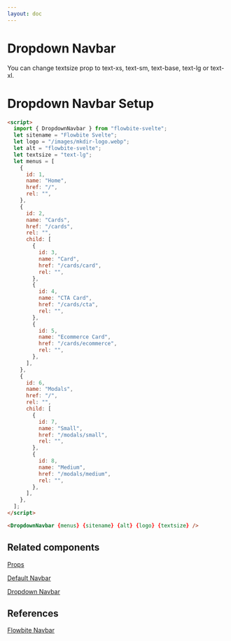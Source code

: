 ```yaml
---
layout: doc
---
```


<script>
  import { DropdownNavbar }from '$lib/index';

  let menus = [
    {
      id: 1,
      name: "Home",
      href: "/",
      rel: "",
    },
    {
      id: 2,
      name: "Cards",
      href: "/cards",
      rel: "",
      child: [
        {
          id: 3,
          name: "Card",
          href: "/cards/card",
          rel: "",
        },
        {
          id: 4,
          name: "CTA Card",
          href: "/cards/cta",
          rel: "",
        },
        {
          id: 5,
          name: "Ecommerce Card",
          href: "/cards/ecommerce",
          rel: "",
        },
      ],
    },
    {
      id: 6,
      name: "Modals",
      href: "/",
      rel: "",
      child: [
        {
          id: 7,
          name: "Small",
          href: "/modals/small",
          rel: "",
        },
        {
          id: 8,
          name: "Medium",
          href: "/modals/medium",
          rel: "",
        },
      ],
    },
  ];
</script>



<h1 class="text-3xl w-full dark:text-white py-8">Dropdown Navbar</h1>

<div class="container w-full rounded-xl my-4 mx-auto bg-gradient-to-r bg-white dark:bg-gray-900 border border-gray-200 dark:border-gray-700 p-2 sm:p-6">
  <DropdownNavbar textsize="text-lg" {menus} />
</div>

<p class="dark:text-white text-lg py-8">
  You can change textsize prop to text-xs, text-sm, text-base, text-lg or text-xl.
</p>

<h1 class="text-3xl w-full dark:text-white py-8">Dropdown Navbar Setup</h1>

```html
<script>
  import { DropdownNavbar } from "flowbite-svelte";
  let sitename = "Flowbite Svelte";
  let logo = "/images/mkdir-logo.webp";
  let alt = "flowbite-svelte";
  let textsize = "text-lg";
  let menus = [
    {
      id: 1,
      name: "Home",
      href: "/",
      rel: "",
    },
    {
      id: 2,
      name: "Cards",
      href: "/cards",
      rel: "",
      child: [
        {
          id: 3,
          name: "Card",
          href: "/cards/card",
          rel: "",
        },
        {
          id: 4,
          name: "CTA Card",
          href: "/cards/cta",
          rel: "",
        },
        {
          id: 5,
          name: "Ecommerce Card",
          href: "/cards/ecommerce",
          rel: "",
        },
      ],
    },
    {
      id: 6,
      name: "Modals",
      href: "/",
      rel: "",
      child: [
        {
          id: 7,
          name: "Small",
          href: "/modals/small",
          rel: "",
        },
        {
          id: 8,
          name: "Medium",
          href: "/modals/medium",
          rel: "",
        },
      ],
    },
  ];
</script>

<DropdownNavbar {menus} {sitename} {alt} {logo} {textsize} />
```

<h2 class="text-2xl w-full dark:text-white py-8">Related components</h2>

<p class="dark:text-white text-lg w-full"><a href="https://flowbite-svelte.vercel.app/navbars/props" class="text-blue-600 hover:underline dark:text-blue-500">Props</a></p>

<p class="dark:text-white text-lg w-full"><a href="https://flowbite-svelte.vercel.app/navbars/default" class="text-blue-600 hover:underline dark:text-blue-500">Default Navbar</a></p>

<p class="dark:text-white text-lg w-full"><a href="https://flowbite-svelte.vercel.app/navbars/dropdown" class="text-blue-600 hover:underline dark:text-blue-500">Dropdown Navbar</a></p>

<h2 class="text-2xl w-full dark:text-white py-8">References</h2>

<p class="dark:text-white text-lg"><a href="https://flowbite.com/docs/components/navbar/" target="_blank" class="text-blue-600 hover:underline dark:text-blue-500">Flowbite Navbar</a></p>